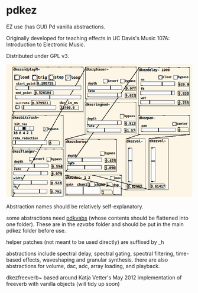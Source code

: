 # pdkez
EZ use (has GUI) Pd vanilla abstractions.

Originally developed for teaching effects in UC Davis's Music 107A: Introduction to Electronic Music.

Distributed under GPL v3.

![screenshot](pdkez_screenshot.jpg)


Abstraction names should be relatively self-explanatory.

some abstractions need [pdkvabs](https://github.com/derekxkwan/pdkvabs) (whose contents should be flattened into one folder). These are in the *ezvabs* folder and should be put in the main pdkez folder before use.


helper patches (not meant to be used directly) are suffixed by _h


abstractions include spectral delay, spectral gating, spectral filtering, time-based effects, waveshaping and granular synthesis. there are also abstractions for volume, dac, adc, array loading, and playback.


dkezfreeverb~ based around Katja Vetter's May 2012 implementation of freeverb with vanilla objects (will tidy up soon)
